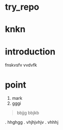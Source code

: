 try_repo
=========
# knkn

introduction
=============
fnskvsfv vvdvfk

point
======
1. mark
2. gggi

> bbjjg
> bbjkb

. hhghgg
. vhjhjvhjv
. vhhhj


